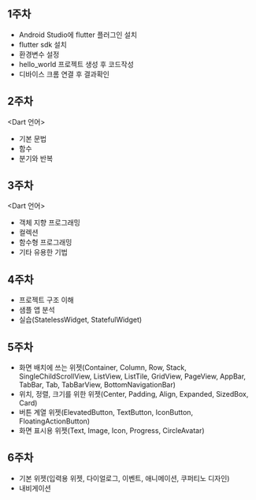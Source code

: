 <h2>1주차</h2>

- Android Studio에 flutter 플러그인 설치
- flutter sdk 설치
- 환경변수 설정
- hello_world 프로젝트 생성 후 코드작성
- 디바이스 크롬 연결 후 결과확인

<h2>2주차</h2>

<Dart 언어>
- 기본 문법
- 함수
- 분기와 반복

<h2>3주차</h2>

<Dart 언어>
- 객체 지향 프로그래밍
- 컬렉션
- 함수형 프로그래밍
- 기타 유용한 기법
  
<h2>4주차</h2>

- 프로젝트 구조 이해
- 샘플 앱 분석
- 실습(StatelessWidget, StatefulWidget)

<h2>5주차</h2>

- 화면 배치에 쓰는 위젯(Container, Column, Row, Stack, SingleChildScrollView, ListView, ListTile, GridView, PageView, AppBar, TabBar, Tab, TabBarView, BottomNavigationBar)
- 위치, 정렬, 크기를 위한 위젯(Center, Padding, Align, Expanded, SizedBox, Card)
- 버튼 계열 위젯(ElevatedButton, TextButton, IconButton, FloatingActionButton)
- 화면 표시용 위젯(Text, Image, Icon, Progress, CircleAvatar)

<h2>6주차</h2>

- 기본 위젯(입력용 위젯, 다이얼로그, 이벤트, 애니메이션, 쿠퍼티노 디자인)
- 내비게이션
